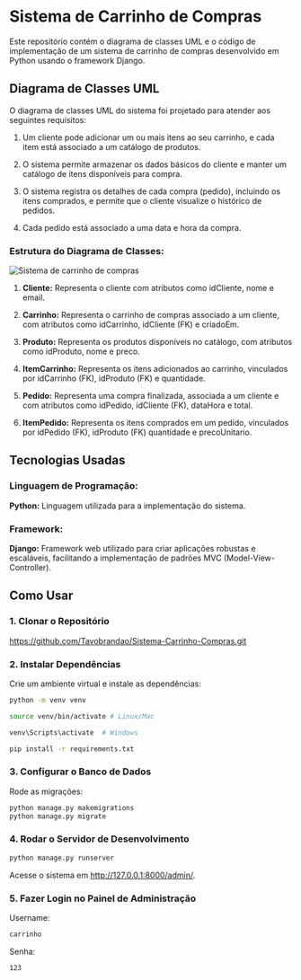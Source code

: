 # Sistema de Carrinho de Compras

Este repositório contém o diagrama de classes UML e o código de implementação de um sistema de carrinho de compras desenvolvido em Python usando o framework Django.

## Diagrama de Classes UML

O diagrama de classes UML do sistema foi projetado para atender aos seguintes requisitos:

1. Um cliente pode adicionar um ou mais itens ao seu carrinho, e cada item está associado a um catálogo de produtos.

2. O sistema permite armazenar os dados básicos do cliente e manter um catálogo de itens disponíveis para compra.

3. O sistema registra os detalhes de cada compra (pedido), incluindo os itens comprados, e permite que o cliente visualize o histórico de pedidos.

4. Cada pedido está associado a uma data e hora da compra.

### Estrutura do Diagrama de Classes:

![Sistema de carrinho de compras](https://github.com/user-attachments/assets/d6710ee6-6d47-47cd-8f4c-be09e66fc40d)

1. **Cliente:** Representa o cliente com atributos como idCliente, nome e email.

2. **Carrinho:** Representa o carrinho de compras associado a um cliente, com atributos como idCarrinho, idCliente (FK) e criadoEm.

3. **Produto:** Representa os produtos disponíveis no catálogo, com atributos como idProduto, nome e preco.

4. **ItemCarrinho:** Representa os itens adicionados ao carrinho, vinculados por idCarrinho (FK), idProduto (FK) e quantidade.

5. **Pedido:** Representa uma compra finalizada, associada a um cliente e com atributos como idPedido, idCliente (FK), dataHora e total.

6. **ItemPedido:** Representa os itens comprados em um pedido, vinculados por idPedido (FK), idProduto (FK) quantidade e precoUnitario.

## Tecnologias Usadas

### Linguagem de Programação:

**Python:** Linguagem utilizada para a implementação do sistema.

### Framework:

**Django:** Framework web utilizado para criar aplicações robustas e escaláveis, facilitando a implementação de padrões MVC (Model-View-Controller).

## Como Usar

### 1. Clonar o Repositório

https://github.com/Tavobrandao/Sistema-Carrinho-Compras.git

### 2. Instalar Dependências
Crie um ambiente virtual e instale as dependências:

```bash
python -m venv venv
```
```bash
source venv/bin/activate # Linux/Mac
```
```bash
venv\Scripts\activate  # Windows 
```
```bash
pip install -r requirements.txt
```

### 3. Configurar o Banco de Dados
Rode as migrações:

```bash
python manage.py makemigrations
python manage.py migrate
```

### 4. Rodar o Servidor de Desenvolvimento

```bash
python manage.py runserver
```

Acesse o sistema em http://127.0.0.1:8000/admin/.

### 5. Fazer Login no Painel de Administração

Username:
```bash
carrinho
```

Senha:
```bash
123
```
